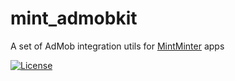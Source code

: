 # mint_admobkit

A set of AdMob integration utils for [MintMinter](https://play.google.com/store/apps/dev?id=6660530813735178327) apps

[![License](https://img.shields.io/github/license/m11v/mint_admobkit)](https://github.com/m11v/mint_admobkit/blob/main/LICENSE)
